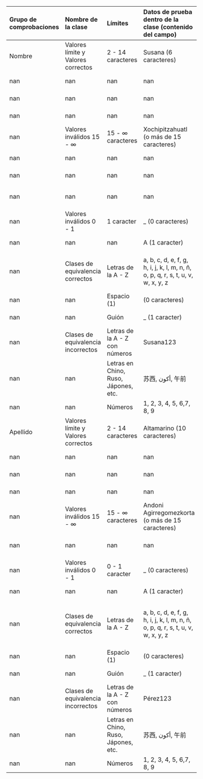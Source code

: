 | Grupo de comprobaciones   | Nombre de la clase                 | Límites                              | Datos de prueba dentro de la clase (contenido del campo)                        | Datos de prueba en los límites (contenido del campo)        | Clarificación y optimización                                |
|:--------------------------|:-----------------------------------|:-------------------------------------|:--------------------------------------------------------------------------------|:------------------------------------------------------------|:------------------------------------------------------------|
| Nombre                    | Valores límite y Valores correctos | 2 - 14 caracteres                    | Susana (6 caracteres)                                                           | 2 caracter - "Su"                                           | Limite inferior                                             |
| nan                       | nan                                | nan                                  | nan                                                                             | 3 caracter - "Ian"                                          | Limite inferior +1                                          |
| nan                       | nan                                | nan                                  | nan                                                                             | 13 caracteres - "Especialistas"                             | Limite superior -1                                          |
| nan                       | nan                                | nan                                  | nan                                                                             | 14 caracteres - "Organizaciones"                            | Limite superior                                             |
| nan                       | Valores inválidos 15 - ∞           | 15 - ∞ caracteres                    | Xochipitzahuatl (o más de 15 caracteres)                                        | 15 caracteres - "Xochipitzahuatl"                           | Limite inferior +1                                          |
| nan                       | nan                                | nan                                  | nan                                                                             | 16 caracteres - "Quecholliquetzal"                          | Limite inferior                                             |
| nan                       | nan                                | nan                                  | nan                                                                             | 17 caracteres - "Maceachthighearna"                         | Limite superior                                             |
| nan                       | nan                                | nan                                  | nan                                                                             | 18 caracteres - "Guillaume Alexandre"                       | Limite superior                                             |
| nan                       | Valores inválidos 0 - 1            | 1 caracter                           | _ (0 caracteres)                                                                | 0 caracteres - campo vacio                                  | Limite inferior -2                                          |
| nan                       | nan                                | nan                                  | A (1 caracter)                                                                  | 1 caracter - "A"                                            | Limite inferior -1                                          |
| nan                       | Clases de equivalencia correctos   | Letras de la A - Z                   | a, b, c, d, e, f, g, h, i, j, k, l, m, n, ñ, o, p, q, r, s, t, u, v, w, x, y, z | Columna 2E hasta la 5E (Se repiten los mismos caracteres)   | Columna 2F hasta la 5F (Se repiten los mismos caracteres)   |
| nan                       | nan                                | Espacio (1)                          | (0 caracteres)                                                                  | 0 caracteres - " "                                          | Limite inferior                                             |
| nan                       | nan                                | Guión                                | _ (1 caracter)                                                                  | 1 caracter - "_"                                            | Limite inferior -1                                          |
| nan                       | Clases de equivalencia incorrectos | Letras de la A - Z con números       | Susana123                                                                       | Susana123 (9 caracteres)                                    | Limite superior                                             |
| nan                       | nan                                | Letras en Chino, Ruso, Jápones, etc. | 苏西, أكون, 午前                                                                | nan                                                         | nan                                                         |
| nan                       | nan                                | Números                              | 1, 2, 3, 4, 5, 6,7, 8, 9                                                        | nan                                                         | nan                                                         |
| Apellido                  | Valores límite y Valores correctos | 2 - 14 caracteres                    | Altamarino (10 caracteres)                                                      | 2 caracter - "De"                                           | Limite inferior                                             |
| nan                       | nan                                | nan                                  | nan                                                                             | 3 caracter - "Rey"                                          | Limite inferior                                             |
| nan                       | nan                                | nan                                  | nan                                                                             | 13 caracteres - "Configurables"                             | Limite superior                                             |
| nan                       | nan                                | nan                                  | nan                                                                             | 14 caracteres - "Zenaruzabeitia"                            | Limite superior                                             |
| nan                       | Valores inválidos 15 - ∞           | 15 - ∞ caracteres                    | Andoni Agirregomezkorta (o más de 15 caracteres)                                | 15 caracteres - "Zenarruzabeitia"                           | Limite inferior +1                                          |
| nan                       | nan                                | nan                                  | nan                                                                             | 16 caracteres - "Andoni Agirregomezkorta"                   | Limite inferior +2                                          |
| nan                       | Valores inválidos 0 - 1            | 0 - 1 caracter                       | _ (0 caracteres)                                                                | 0 caracteres - campo vacio                                  | Limite inferior -2                                          |
| nan                       | nan                                | nan                                  | A (1 caracter)                                                                  | 1 caracter - "B"                                            | Limite inferior -1                                          |
| nan                       | Clases de equivalencia correctos   | Letras de la A - Z                   | a, b, c, d, e, f, g, h, i, j, k, l, m, n, ñ, o, p, q, r, s, t, u, v, w, x, y, z | Columna 18E hasta la 21E (Se repiten los mismos caracteres) | Columna 18F hasta la 21F (Se repiten los mismos caracteres) |
| nan                       | nan                                | Espacio (1)                          | (0 caracteres)                                                                  | 0 caracteres - " "                                          | Limite inferior                                             |
| nan                       | nan                                | Guión                                | _ (1 caracter)                                                                  | 1 caracter - "_"                                            | Limite inferior -1                                          |
| nan                       | Clases de equivalencia incorrectos | Letras de la A - Z con números       | Pérez123                                                                        | Pérez123 (9 caracteres)                                     | Limite superior                                             |
| nan                       | nan                                | Letras en Chino, Ruso, Jápones, etc. | 苏西, أكون, 午前                                                                | nan                                                         | nan                                                         |
| nan                       | nan                                | Números                              | 1, 2, 3, 4, 5, 6,7, 8, 9                                                        | nan                                                         | nan                                                         |

